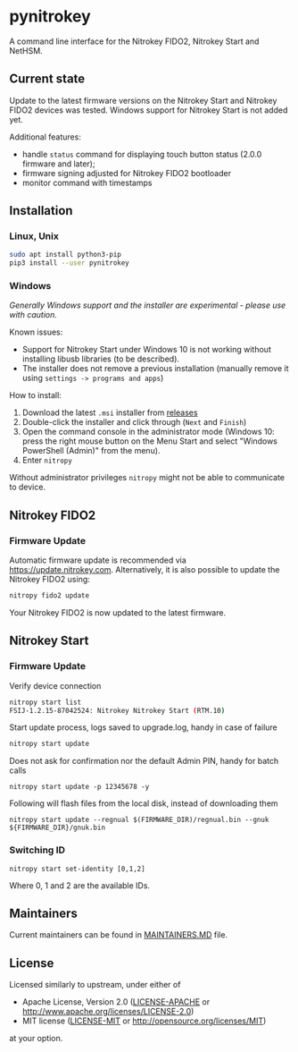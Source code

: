 # pynitrokey

A command line interface for the Nitrokey FIDO2, Nitrokey Start and NetHSM.

## Current state
Update to the latest firmware versions on the Nitrokey Start and Nitrokey FIDO2 devices was tested. Windows support for Nitrokey Start is not added yet.

Additional features:
- handle `status` command for displaying touch button status (2.0.0 firmware and later);
- firmware signing adjusted for Nitrokey FIDO2 bootloader
- monitor command with timestamps

## Installation

### Linux, Unix

```bash
sudo apt install python3-pip
pip3 install --user pynitrokey
```

### Windows
*Generally Windows support and the installer are experimental - please use with caution.*

Known issues:
* Support for Nitrokey Start under Windows 10 is not working without installing libusb libraries (to be described).
* The installer does not remove a previous installation (manually remove it using `settings -> programs and apps`)

How to install:
1. Download the latest `.msi` installer from [releases](https://github.com/Nitrokey/pynitrokey/releases/)
1. Double-click the installer and click through (`Next` and `Finish`)
1. Open the command console in the administrator mode (Windows 10: press the right mouse button on the Menu Start and select "Windows PowerShell (Admin)" from the menu).
1. Enter `nitropy`

Without administrator privileges `nitropy` might not be able to communicate to device.

## Nitrokey FIDO2
### Firmware Update
Automatic firmware update is recommended via https://update.nitrokey.com. Alternatively, it is also possible to update the Nitrokey FIDO2 using:
```bash
nitropy fido2 update
```

Your Nitrokey FIDO2 is now updated to the latest firmware.

## Nitrokey Start
### Firmware Update

Verify device connection

```bash
nitropy start list
FSIJ-1.2.15-87042524: Nitrokey Nitrokey Start (RTM.10)
```
Start update process, logs saved to upgrade.log, handy in case of failure

```bash
nitropy start update
```

Does not ask for confirmation nor the default Admin PIN, handy for batch calls
```
nitropy start update -p 12345678 -y
```

Following will flash files from the local disk, instead of downloading them
```
nitropy start update --regnual $(FIRMWARE_DIR)/regnual.bin --gnuk ${FIRMWARE_DIR}/gnuk.bin
```

### Switching ID

```
nitropy start set-identity [0,1,2]
```

Where 0, 1 and 2 are the available IDs.

## Maintainers

Current maintainers can be found in [MAINTAINERS.MD](MAINTAINERS.MD) file.

## License

Licensed similarly to upstream, under either of

- Apache License, Version 2.0 ([LICENSE-APACHE](LICENSE-APACHE) or
  http://www.apache.org/licenses/LICENSE-2.0)
- MIT license ([LICENSE-MIT](LICENSE-MIT) or http://opensource.org/licenses/MIT)

at your option.

